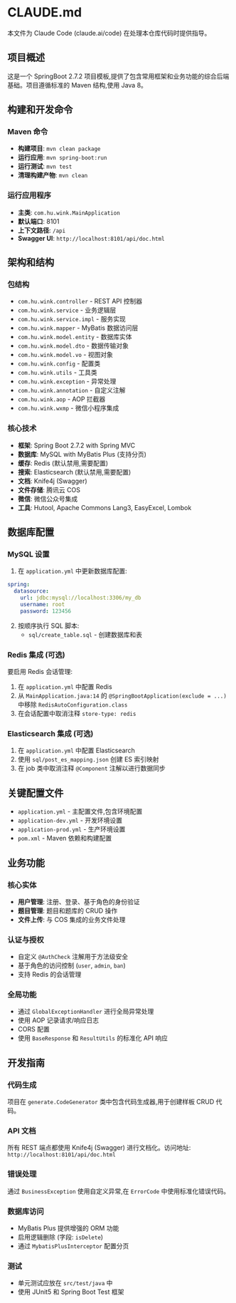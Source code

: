 # CLAUDE.md

本文件为 Claude Code (claude.ai/code) 在处理本仓库代码时提供指导。

## 项目概述

这是一个 SpringBoot 2.7.2 项目模板,提供了包含常用框架和业务功能的综合后端基础。项目遵循标准的 Maven 结构,使用 Java 8。

## 构建和开发命令

### Maven 命令

- **构建项目**: `mvn clean package`
- **运行应用**: `mvn spring-boot:run`
- **运行测试**: `mvn test`
- **清理构建产物**: `mvn clean`

### 运行应用程序

- **主类**: `com.hu.wink.MainApplication`
- **默认端口**: 8101
- **上下文路径**: `/api`
- **Swagger UI**: `http://localhost:8101/api/doc.html`

## 架构和结构

### 包结构

- `com.hu.wink.controller` - REST API 控制器
- `com.hu.wink.service` - 业务逻辑层
- `com.hu.wink.service.impl` - 服务实现
- `com.hu.wink.mapper` - MyBatis 数据访问层
- `com.hu.wink.model.entity` - 数据库实体
- `com.hu.wink.model.dto` - 数据传输对象
- `com.hu.wink.model.vo` - 视图对象
- `com.hu.wink.config` - 配置类
- `com.hu.wink.utils` - 工具类
- `com.hu.wink.exception` - 异常处理
- `com.hu.wink.annotation` - 自定义注解
- `com.hu.wink.aop` - AOP 拦截器
- `com.hu.wink.wxmp` - 微信小程序集成

### 核心技术

- **框架**: Spring Boot 2.7.2 with Spring MVC
- **数据库**: MySQL with MyBatis Plus (支持分页)
- **缓存**: Redis (默认禁用,需要配置)
- **搜索**: Elasticsearch (默认禁用,需要配置)
- **文档**: Knife4j (Swagger)
- **文件存储**: 腾讯云 COS
- **微信**: 微信公众号集成
- **工具**: Hutool, Apache Commons Lang3, EasyExcel, Lombok

## 数据库配置

### MySQL 设置

1. 在 `application.yml` 中更新数据库配置:

```yaml
spring:
  datasource:
    url: jdbc:mysql://localhost:3306/my_db
    username: root
    password: 123456
```

2. 按顺序执行 SQL 脚本:
   - `sql/create_table.sql` - 创建数据库和表

### Redis 集成 (可选)

要启用 Redis 会话管理:

1. 在 `application.yml` 中配置 Redis
2. 从 `MainApplication.java:14` 的 `@SpringBootApplication(exclude = ...)` 中移除 `RedisAutoConfiguration.class`
3. 在会话配置中取消注释 `store-type: redis`

### Elasticsearch 集成 (可选)

1. 在 `application.yml` 中配置 Elasticsearch
2. 使用 `sql/post_es_mapping.json` 创建 ES 索引映射
3. 在 job 类中取消注释 `@Component` 注解以进行数据同步

## 关键配置文件

- `application.yml` - 主配置文件,包含环境配置
- `application-dev.yml` - 开发环境设置
- `application-prod.yml` - 生产环境设置
- `pom.xml` - Maven 依赖和构建配置

## 业务功能

### 核心实体

- **用户管理**: 注册、登录、基于角色的身份验证
- **题目管理**: 题目和题库的 CRUD 操作
- **文件上传**: 与 COS 集成的业务文件处理

### 认证与授权

- 自定义 `@AuthCheck` 注解用于方法级安全
- 基于角色的访问控制 (`user`, `admin`, `ban`)
- 支持 Redis 的会话管理

### 全局功能

- 通过 `GlobalExceptionHandler` 进行全局异常处理
- 使用 AOP 记录请求/响应日志
- CORS 配置
- 使用 `BaseResponse` 和 `ResultUtils` 的标准化 API 响应

## 开发指南

### 代码生成

项目在 `generate.CodeGenerator` 类中包含代码生成器,用于创建样板 CRUD 代码。

### API 文档

所有 REST 端点都使用 Knife4j (Swagger) 进行文档化。访问地址: `http://localhost:8101/api/doc.html`

### 错误处理

通过 `BusinessException` 使用自定义异常,在 `ErrorCode` 中使用标准化错误代码。

### 数据库访问

- MyBatis Plus 提供增强的 ORM 功能
- 启用逻辑删除 (字段: `isDelete`)
- 通过 `MybatisPlusInterceptor` 配置分页

### 测试

- 单元测试应放在 `src/test/java` 中
- 使用 JUnit5 和 Spring Boot Test 框架
